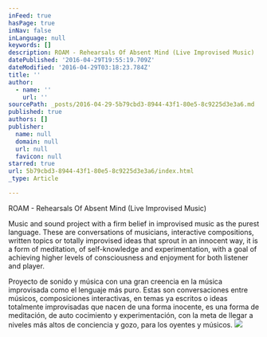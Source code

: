 ```yaml
---
inFeed: true
hasPage: true
inNav: false
inLanguage: null
keywords: []
description: ROAM - Rehearsals Of Absent Mind (Live Improvised Music)
datePublished: '2016-04-29T19:55:19.709Z'
dateModified: '2016-04-29T03:18:23.784Z'
title: ''
author:
  - name: ''
    url: ''
sourcePath: _posts/2016-04-29-5b79cbd3-8944-43f1-80e5-8c9225d3e3a6.md
published: true
authors: []
publisher:
  name: null
  domain: null
  url: null
  favicon: null
starred: true
url: 5b79cbd3-8944-43f1-80e5-8c9225d3e3a6/index.html
_type: Article

---
```

ROAM - Rehearsals Of Absent Mind (Live Improvised Music)

Music and sound project with a firm belief in improvised music as the purest language. These are conversations of musicians, interactive compositions, written topics or totally improvised ideas that sprout in an innocent way, it is a form of meditation, of self-knowledge and experimentation, with a goal of achieving higher levels of consciousness and enjoyment for both listener and player.

Proyecto de sonido y música con una gran creencia en la música improvisada como el lenguaje más puro. Estas son conversaciones entre músicos, composiciones interactivas, en temas ya escritos o ideas totalmente improvisadas que nacen de una forma inocente, es una forma de meditación, de auto cocimiento y experimentación, con la meta de llegar a niveles más altos de conciencia y gozo, para los oyentes y músicos.
![](https://the-grid-user-content.s3-us-west-2.amazonaws.com/c31e8815-cbb4-4fe8-acff-c791de16dfb4.jpg)